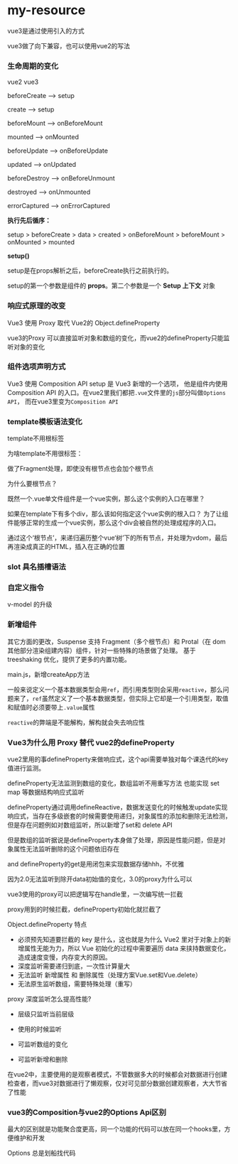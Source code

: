 # my-resource

vue3是通过使用引入的方式

vue3做了向下兼容，也可以使用vue2的写法

### 生命周期的变化

vue2						vue3

beforeCreate	—>	setup

create		—>	setup

beforeMount	—>	onBeforeMount

mounted		—>	onMounted 

beforeUpdate	—>	onBeforeUpdate	

updated 	—>	onUpdated

beforeDestroy 	—>	onBeforeUnmount

destroyed 	—>	onUnmounted

errorCaptured 	—>	onErrorCaptured

**执行先后循序：**

setup > beforeCreate > data > created > onBeforeMount > beforeMount > onMounted > mounted

**setup()**

setup是在props解析之后，beforeCreate执行之前执行的。

setup的第一个参数是组件的 **props**。第二个参数是一个 **Setup 上下文** 对象



### 响应式原理的改变

Vue3 使用 Proxy 取代 Vue2的 Object.defineProperty

vue3的Proxy 可以直接监听对象和数组的变化，而vue2的defineProperty只能监听对象的变化

### 组件选项声明方式

Vue3 使用 Composition API setup 是 Vue3 新增的一个选项， 他是组件内使用 Composition API 的入口。在vue2里我们都把`.vue`文件里的`js`部分叫做`Options API`， 而在vue3里变为`Composition API`

### template模板语法变化

template不用根标签

为啥template不用很标签：

做了Fragment处理，即使没有根节点也会加个根节点

为什么要根节点？

既然一个.vue单文件组件是一个vue实例，那么这个实例的入口在哪里？

如果在template下有多个div，那么该如何指定这个vue实例的根入口？
为了让组件能够正常的生成一个vue实例，那么这个div会被自然的处理成程序的入口。

通过这个‘根节点’，来递归遍历整个vue‘树’下的所有节点，并处理为vdom，最后再渲染成真正的HTML，插入在正确的位置

### slot 具名插槽语法

### 自定义指令

v-model 的升级

### 新增组件

其它方面的更改，Suspense 支持 Fragment（多个根节点）和 Protal（在 dom 其他部分渲染组建内容）组件，针对一些特殊的场景做了处理。 基于 treeshaking 优化，提供了更多的内置功能。

main.js，新增createApp方法





一般来说定义一个基本数据类型会用`ref`，而引用类型则会采用`reactive`，那么问题来了，`ref`虽然定义了一个基本数据类型，但实际上它却是一个引用类型，取值和赋值时必须要带上`.value`属性

`reactive`的弊端是不能解构，解构就会失去响应性



### Vue3为什么用 Proxy 替代 vue2的defineProperty

vue2里用的事defineProperty来做响应式，这个api需要单独对每个课迭代的key值进行监测。

defineProperty无法监测到数组的变化，数组监听不用重写方法 也能实现 set map 等数据结构响应式监听

defineProperty通过调用defineReactive，数据发送变化的时候触发update实现响应式，当存在多级嵌套的时候需要使用递归，对象属性的添加和删除无法检测，但是存在问题例如对数组监听，所以新增了set和 delete API


但是数组的监听据说是defineProperty本身做了处理，原因是性能问题，但是对象属性无法监听删除的这个问题依旧存在


and defineProperty的get是用闭包来实现数据存储hhh，不优雅

因为2.0无法监听到除开data初始值的变化，3.0的proxy为什么可以

vue3使用的proxy可以把逻辑写在handle里，一次编写统一拦截

proxy用到的时候拦截，defineProperty初始化就拦截了



Object.defineProperty 特点

- 必须预先知道要拦截的 key 是什么，这也就是为什么 Vue2 里对于对象上的新增属性无能为力，所以 Vue 初始化的过程中需要遍历 data 来挟持数据变化，造成速度变慢，内存变大的原因。
- 深度监听需要递归到底，一次性计算量大
- 无法监听 新增属性 和 删除属性（处理方案Vue.set和Vue.delete）
- 无法原生监听数组，需要特殊处理（重写）

proxy 深度监听怎么提高性能?

- 层级只监听当前层级

- 使用的时候监听

- 可监听数组的变化

- 可监听新增和删除

  

在vue2中，主要使用的是观察者模式，不管数据多大的时候都会对数据进行创建检查者，而vue3对数据进行了懒观察，仅对可见部分数据创建观察者，大大节省了性能



### vue3的Composition与vue2的Options Api区别

最大的区别就是功能聚合度更高，同一个功能的代码可以放在同一个hooks里，方便维护和开发

Options 总是划船找代码

